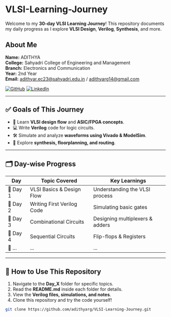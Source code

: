 #  VLSI-Learning-Journey

Welcome to my **30-day VLSI Learning Journey**! This repository documents my daily progress as I explore **VLSI Design**, **Verilog**, **Synthesis**, and more.

##  About Me

**Name:** ADITHYA  
**College:** Sahyadri College of Engineering and Management  
**Branch:** Electronics and Communication         
**Year:** 2nd Year         
**Email:** adithyar.ec23@sahyadri.edu.in / adithyarg14@gmail.com   

[![GitHub](https://img.shields.io/badge/GitHub-181717?style=for-the-badge&logo=github&logoColor=white)](https://github.com/adithyarg?tab=repositories)
[![LinkedIn](https://img.shields.io/badge/LinkedIn-0A66C2?style=for-the-badge&logo=linkedin&logoColor=white)](https://www.linkedin.com/in/adithya-rg-74a23b293/)

----------------------------------------------------------------------------------------------------------------
## ✅ Goals of This Journey
- 📖 Learn **VLSI design flow** and **ASIC/FPGA concepts**.
- 💻 Write **Verilog** code for logic circuits.
- 🛠 Simulate and analyze **waveforms using Vivado & ModelSim**.
- 📡 Explore **synthesis, floorplanning, and routing**.

---

## 🗂 Day-wise Progress
| Day  | Topic Covered | Key Learnings |
|------|--------------|--------------|
| 📅 Day 1  | VLSI Basics & Design Flow | Understanding the VLSI process |
| 📅 Day 2  | Writing First Verilog Code | Simulating basic gates |
| 📅 Day 3  | Combinational Circuits | Designing multiplexers & adders |
| 📅 Day 4  | Sequential Circuits | Flip-flops & Registers |
| 📅 ...  | ... | ... |

---

## 📜 How to Use This Repository
1. Navigate to the **Day_X** folder for specific topics.
2. Read the **README.md** inside each folder for details.
3. View the **Verilog files, simulations, and notes**.
4. Clone this repository and try the code yourself!  

```bash
git clone https://github.com/adithyarg/VLSI-Learning-Journey.git
